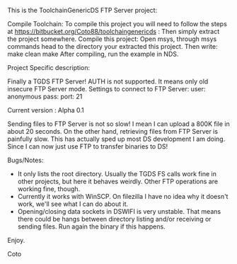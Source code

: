 This is the ToolchainGenericDS FTP Server project:

Compile Toolchain: To compile this project you will need to follow the steps at https://bitbucket.org/Coto88/toolchaingenericds : Then simply extract the project somewhere.
Compile this project: Open msys, through msys commands head to the directory your extracted this project. Then write: make clean make
After compiling, run the example in NDS.

Project Specific description: 

Finally a TGDS FTP Server! AUTH is not supported. It means only old insecure FTP Server mode.
Settings to connect to FTP Server:
user: anonymous
pass:
port: 21

Current version :
Alpha 0.1

Sending files to FTP Server is not so slow! I mean I can upload a 800K file in about 20 seconds. On the other hand, retrieving files from FTP Server is painfully slow.
This has actually sped up most DS development I am doing. Since I can now just use FTP to transfer binaries to DS!

Bugs/Notes:
- It only lists the root directory. Usually the TGDS FS calls work fine in other projects, but here it behaves weirdly. Other FTP operations are working fine, though.
- Currently it works with WinSCP. On filezilla I have no idea why it doesn't work, we'll see what I can do about it.
- Opening/closing data sockets in DSWIFI is very unstable. That means there could be hangs between directory listing and/or receiving or sending files. Run again the binary if this happens.


Enjoy.

Coto
